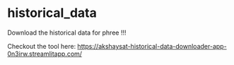 # historical_data
Download the historical data for phree !!!

Checkout the tool here:
https://akshaysat-historical-data-downloader-app-0n3irw.streamlitapp.com/
